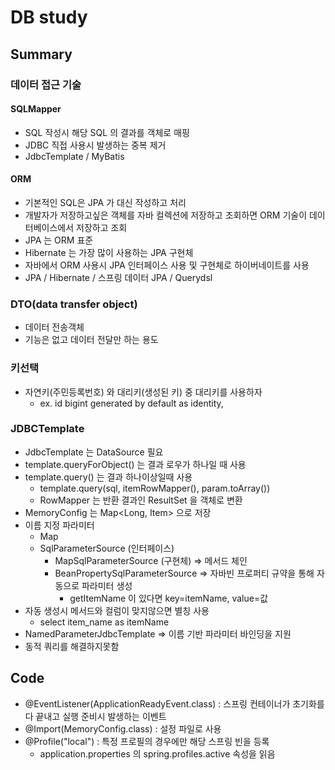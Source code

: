 # DB study
## Summary
### 데이터 접근 기술
#### SQLMapper
* SQL 작성시 해당 SQL 의 결과를 객체로 매핑
* JDBC 직접 사용시 발생하는 중복 제거
* JdbcTemplate / MyBatis
#### ORM
* 기본적인 SQL은 JPA 가 대신 작성하고 처리
* 개발자가 저장하고싶은 객체를 자바 컬렉션에 저장하고 조회하면 ORM 기술이 데이터베이스에서 저장하고 조회
* JPA 는 ORM 표준
* Hibernate 는 가장 많이 사용하는 JPA 구현체
* 자바에서 ORM 사용시 JPA 인터페이스 사용 및 구현체로 하이버네이트를 사용
* JPA / Hibernate / 스프링 데이터 JPA / Querydsl

### DTO(data transfer object)
* 데이터 전송객체
* 기능은 없고 데이터 전달만 하는 용도

### 키선택
* 자연키(주민등록번호) 와 대리키(생성된 키) 중 대리키를 사용하자 
  * ex. id bigint generated by default as identity,

### JDBCTemplate
* JdbcTemplate 는 DataSource 필요
* template.queryForObject() 는 결과 로우가 하나일 때 사용
* template.query() 는 결과 하나이상일때 사용
  * template.query(sql, itemRowMapper(), param.toArray())
  * RowMapper 는 반환 결과인 ResultSet 을 객체로 변환
* MemoryConfig 는 Map<Long, Item> 으로 저장
* 이름 지정 파라미터
  * Map
  * SqlParameterSource (인터페이스)
    * MapSqlParameterSource (구현체) => 메서드 체인
    * BeanPropertySqlParameterSource => 자바빈 프로퍼티 규약을 통해 자동으로 파라미터 생성
      * getItemName 이 있다면 key=itemName, value=값 
* 자동 생성시 메서드와 컬럼이 맞지않으면 별칭 사용
  * select item_name as itemName
* NamedParameterJdbcTemplate => 이름 기반 파라미터 바인딩을 지원
* 동적 쿼리를 해결하지못함


## Code
* @EventListener(ApplicationReadyEvent.class) : 스프링 컨테이너가 초기화를 다 끝내고 실행 준비시 발생하는 이벤트
* @Import(MemoryConfig.class) : 설정 파일로 사용
* @Profile("local") : 특정 프로필의 경우에만 해당 스프링 빈을 등록
  * application.properties 의 spring.profiles.active 속성을 읽음